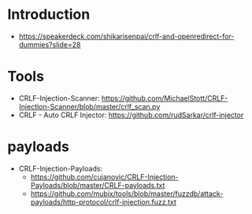 # Introduction

- https://speakerdeck.com/shikarisenpai/crlf-and-openredirect-for-dummies?slide=28

# Tools

- CRLF-Injection-Scanner: https://github.com/MichaelStott/CRLF-Injection-Scanner/blob/master/crlf_scan.py
- CRLF - Auto CRLF Injector: https://github.com/rudSarkar/crlf-injector

# payloads

- CRLF-Injection-Payloads:
  - https://github.com/cujanovic/CRLF-Injection-Payloads/blob/master/CRLF-payloads.txt
  - https://github.com/mubix/tools/blob/master/fuzzdb/attack-payloads/http-protocol/crlf-injection.fuzz.txt
